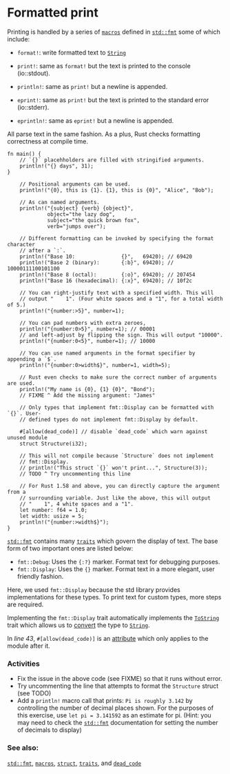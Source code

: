 # Formatted print

Printing is handled by a series of [`macros`][macros] defined in
[`std::fmt`][fmt] some of which include:

* `format!`: write formatted text to [`String`][string]  

* `print!`: same as `format!` but the text is printed to the console
  (io::stdout).

* `println!`: same as `print!` but a newline is appended.

* `eprint!`: same as `print!` but the text is printed to the standard error
  (io::stderr).

* `eprintln!`: same as `eprint!` but a newline is appended.

All parse text in the same fashion. As a plus, Rust checks formatting
correctness at compile time.

```rust,editable,ignore,mdbook-runnable
fn main() {
    // `{}` placehholders are filled with stringified arguments.
    println!("{} days", 31);
}
```

```rust,editable,ignore,mdbook-runnable
    // Positional arguments can be used.
    println!("{0}, this is {1}. {1}, this is {0}", "Alice", "Bob");
```

```rust,editable,ignore,mdbook-runnable
    // As can named arguments.
    println!("{subject} {verb} {object}",
             object="the lazy dog",
             subject="the quick brown fox",
             verb="jumps over");

    // Different formatting can be invoked by specifying the format character
    // after a `:`.
    println!("Base 10:               {}",   69420); // 69420
    println!("Base 2 (binary):       {:b}", 69420); // 10000111100101100
    println!("Base 8 (octal):        {:o}", 69420); // 207454
    println!("Base 16 (hexadecimal): {:x}", 69420); // 10f2c

    // You can right-justify text with a specified width. This will
    // output "    1". (Four white spaces and a "1", for a total width of 5.)
    println!("{number:>5}", number=1);

    // You can pad numbers with extra zeroes,
    println!("{number:0>5}", number=1); // 00001
    // and left-adjust by flipping the sign. This will output "10000".
    println!("{number:0<5}", number=1); // 10000

    // You can use named arguments in the format specifier by appending a `$`.
    println!("{number:0>width$}", number=1, width=5);

    // Rust even checks to make sure the correct number of arguments are used.
    println!("My name is {0}, {1} {0}", "Bond");
    // FIXME ^ Add the missing argument: "James"

    // Only types that implement fmt::Display can be formatted with `{}`. User-
    // defined types do not implement fmt::Display by default.

    #[allow(dead_code)] // disable `dead_code` which warn against unused module
    struct Structure(i32);

    // This will not compile because `Structure` does not implement
    // fmt::Display.
    // println!("This struct `{}` won't print...", Structure(3));
    // TODO ^ Try uncommenting this line

    // For Rust 1.58 and above, you can directly capture the argument from a
    // surrounding variable. Just like the above, this will output
    // "    1", 4 white spaces and a "1".
    let number: f64 = 1.0;
    let width: usize = 5;
    println!("{number:>width$}");
}
```

[`std::fmt`][fmt] contains many [`traits`][traits] which govern the display
of text. The base form of two important ones are listed below:

* `fmt::Debug`: Uses the `{:?}` marker. Format text for debugging purposes.
* `fmt::Display`: Uses the `{}` marker. Format text in a more elegant, user
  friendly fashion.

Here, we used `fmt::Display` because the std library provides implementations
for these types. To print text for custom types, more steps are required.

Implementing the `fmt::Display` trait automatically implements the
[`ToString`] trait which allows us to [convert] the type to [`String`][string].

In *line 43*, `#[allow(dead_code)]` is an [attribute] which only applies to the module after it.

### Activities

* Fix the issue in the above code (see FIXME) so that it runs without
  error.
* Try uncommenting the line that attempts to format the `Structure` struct
  (see TODO)
* Add a `println!` macro call that prints: `Pi is roughly 3.142` by controlling
  the number of decimal places shown. For the purposes of this exercise, use
  `let pi = 3.141592` as an estimate for pi. (Hint: you may need to check the
  [`std::fmt`][fmt] documentation for setting the number of decimals to display)

### See also:

[`std::fmt`][fmt], [`macros`][macros], [`struct`][structs], [`traits`][traits], and [`dead_code`][dead_code]

[fmt]: https://doc.rust-lang.org/std/fmt/
[macros]: ../macros.md
[string]: ../std/str.md
[structs]: ../custom_types/structs.md
[traits]: https://doc.rust-lang.org/std/fmt/#formatting-traits
[`ToString`]: https://doc.rust-lang.org/std/string/trait.ToString.html
[convert]: ../conversion/string.md
[attribute]: ../attribute.md
[dead_code]: ../attribute/unused.md
